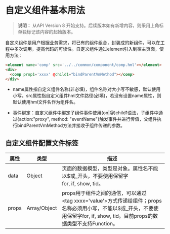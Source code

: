 # 自定义组件基本用法


>  **说明：**
> 从API Version 8 开始支持。后续版本如有新增内容，则采用上角标单独标记该内容的起始版本。


  自定义组件是用户根据业务需求，将已有的组件组合，封装成的新组件，可以在工程中多次调用，提高代码的可读性。自定义组件通过element引入到宿主页面，使用方法：

```html
<element name='comp' src='../../common/component/comp.hml'></element>
<div>
  <comp prop1='xxxx' @child1="bindParentVmMethod"></comp>
</div>
```

- name属性指自定义组件名称(非必填)，组件名称对大小写不敏感，默认使用小写。src属性指自定义组件hml文件路径(必填)，若没有设置name属性，则默认使用hml文件名作为组件名。

- 事件绑定：自定义组件中绑定子组件事件使用(on|\@)child1语法，子组件中通过{action:"proxy", method: "eventName"}触发事件并进行传值，父组件执行bindParentVmMethod方法并接收子组件传递的参数。


## 自定义组件配置文件标签

| 属性 | 类型 | 描述 |
| -------- | -------- | -------- |
| data | Object | 页面的数据模型，类型是对象。属性名不能以$或_开头，不要使用保留字for,&nbsp;if,&nbsp;show,&nbsp;tid。 |
| props | Array/Object | props用于组件之间的通信，可以通过&lt;tag&nbsp;xxxx='value'&gt;方式传递给组件；props名称必须用小写，不能以$或_开头，不要使用保留字for,&nbsp;if,&nbsp;show,&nbsp;tid。目前props的数据类型不支持Function。 |
